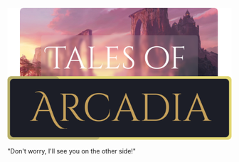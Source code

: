 <p align="center">
  <img src="github-assets/logo.png" width="600px">
</p>
<p align="center">
  <p>"Don't worry, I'll see you on the other side!"</p>
</p>
